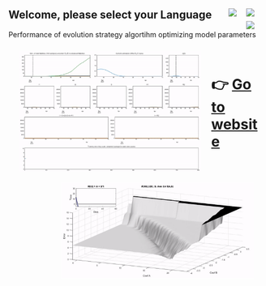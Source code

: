 ## Welcome, please select your Language <a href="../../blob/master/README.es.md"><img src="../../blob/master/images/Flag_of_Spain.png" align="right" hspace="0" vspace="0" width="35px"></a> <a href="../../blob/master/README.en.md"><img src="../../blob/master/images/Flag_of_Union.png" align="right" hspace="0" vspace="0" width="35px"></a><a href="../../blob/master/README.ga.md"><img src="../../blob/master/images/Flag_of_Galicia.png" align="right" hspace="0" vspace="0" width="35px"></a>

Performance of evolution strategy algortihm optimizing model parameters

<img src="./images/animation.gif" align="left" hspace="20" vspace="10" width="360px"><img src="./images/surface.gif" align="right" hspace="20" vspace="10" width="380px"><br>

# :point_right: [Go to website](https://mmatabuena.github.io/forecastCovid/.)




